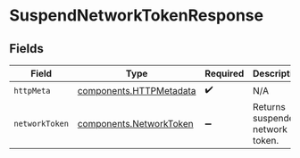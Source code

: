 # SuspendNetworkTokenResponse


## Fields

| Field                                                              | Type                                                               | Required                                                           | Description                                                        |
| ------------------------------------------------------------------ | ------------------------------------------------------------------ | ------------------------------------------------------------------ | ------------------------------------------------------------------ |
| `httpMeta`                                                         | [components.HTTPMetadata](../../models/components/httpmetadata.md) | :heavy_check_mark:                                                 | N/A                                                                |
| `networkToken`                                                     | [components.NetworkToken](../../models/components/networktoken.md) | :heavy_minus_sign:                                                 | Returns suspended network token.                                   |